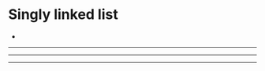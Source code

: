 Singly linked list
=======================


- []()
-----------------------------------------------------------------------------------------------------

---------





-----------------------------------------------------------------------------------------------------